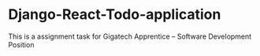 # Django-React-Todo-application
This is a assignment task for Gigatech Apprentice – Software Development Position
